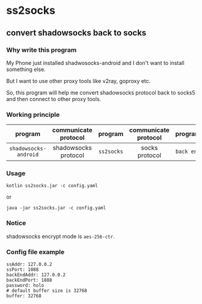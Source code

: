 # ss2socks
## convert shadowsocks back to socks

### Why write this program
My Phone just installed shadwosocks-android and I don't want to install something else.

But I want to use other proxy tools like v2ray, goproxy etc.

So, this program will help me convert shadowsocks protocol back to socks5 and then connect to other proxy tools.

### Working principle
|program|communicate protocol|program|communicate protocol|program|
|:-:|:-:|:-:|:-:|:-:|
|`shadowsocks-android`|shadowsocks protocol|`ss2socks`|socks protocol|`back end`|

### Usage
`kotlin ss2socks.jar -c config.yaml`

or

`java -jar ss2socks.jar -c config.yaml`

### Notice
shadowsocks encrypt mode is `aes-256-ctr`.

### Config file example
```
ssAddr: 127.0.0.2
ssPort: 1088
backEndAddr: 127.0.0.2
backEndPort: 1888
password: holo
# default buffer size is 32768
buffer: 32768
```